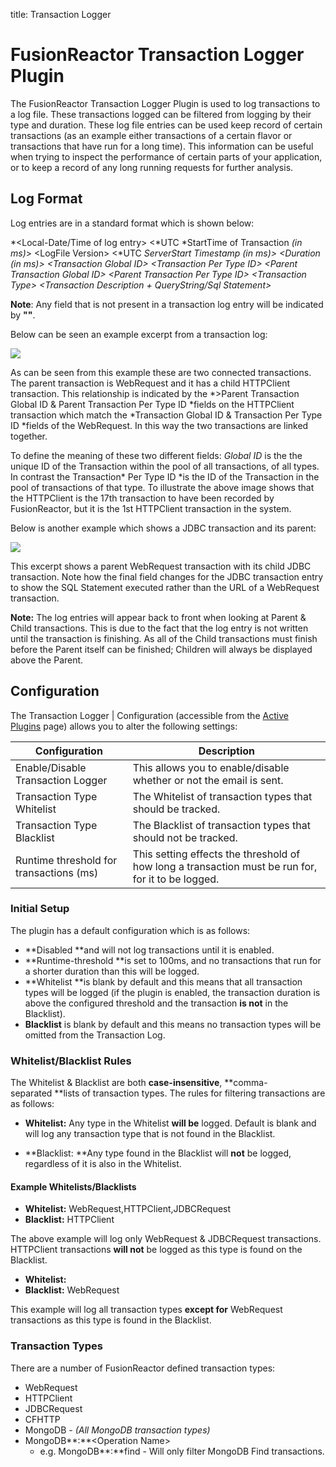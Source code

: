 title: Transaction Logger
# FusionReactor Transaction Logger Plugin

The FusionReactor Transaction Logger Plugin is used to log transactions to a log file.
These transactions logged can be filtered from logging by their type and duration. These
log file entries can be used keep record of certain transactions (as an
example either transactions of a certain flavor or transactions that
have run for a long time). This information can be useful when trying to
inspect the performance of certain parts of your application, or to keep
a record of any long running requests for further analysis.

## Log Format

Log entries are in a standard format which is shown below:

*&lt;Local-Date/Time of log entry&gt;
&lt;*UTC *StartTime of
Transaction *(in ms)*&gt;
&lt;LogFile Version&gt; &lt;*UTC *ServerStart Timestamp (in ms)&gt; &lt;Duration *(in ms)*&gt; &lt;Transaction Global
ID&gt; &lt;Transaction Per Type ID&gt; &lt;Parent Transaction Global
ID&gt; &lt;Parent Transaction Per Type ID&gt; &lt;Transaction Type&gt;
&lt;Transaction Description + QueryString/Sql Statement&gt;*

**Note**: Any field that is not present
in a transaction log entry will be indicated by **""**.

Below can be seen an example excerpt
from a transaction log:

![](/frdocs/attachments/245548275/245548292.png)


As can be seen from this example these are two connected transactions.
The parent transaction is WebRequest and it has a child HTTPClient
transaction. This relationship is indicated by the *>Parent Transaction Global ID & Parent
Transaction Per Type ID *fields
on the HTTPClient transaction which match the *Transaction Global ID & Transaction Per Type
ID *fields of the WebRequest. In
this way the two transactions are linked together.

To
define the meaning of these two different fields: *Global ID* is the the
unique ID of the Transaction within the pool of all transactions, of all
types. In contrast the Transaction* Per Type ID *is the ID of the
Transaction in the pool of transactions of that type. To illustrate the
above image shows that the HTTPClient is the 17th transaction to have
been recorded by FusionReactor, but it is the 1st HTTPClient transaction
in the system.

Below is another example which shows a
JDBC transaction and its parent:

[![](/frdocs/attachments/245548275/245548286.png)](/frdocs/attachments/245548275/245548286.png)

This excerpt shows a parent WebRequest transaction with its child JDBC
transaction. Note how the final field changes for the JDBC transaction
entry to show the SQL Statement executed rather than the URL of a
WebRequest transaction.

**Note:** The log entries will appear back to front when looking at
Parent & Child transactions. This is due to the fact that the log entry
is not written until the transaction is finishing. As all of the Child
transactions must finish before the Parent itself can be finished;
Children will always be displayed above the Parent.

## Configuration

The Transaction Logger | Configuration (accessible from
the [Active Plugins](Overview.md#active-plugins) page)
allows you to alter the following settings:

|Configuration|Description|
|--- |--- |
|Enable/Disable Transaction Logger|This allows you to enable/disable whether or not the email is sent.|
|Transaction Type Whitelist|The Whitelist of transaction types that should be tracked.|
|Transaction Type Blacklist|The Blacklist of transaction types that should not be tracked.|
|Runtime threshold for transactions (ms)|This setting effects the threshold of how long a transaction must be run for, for it to be logged.|


### Initial Setup

The plugin has a default configuration which is as follows:

-   **Disabled **and will not log transactions until it is enabled. 
-   **Runtime-threshold **is set to 100ms, and no transactions that run
    for a shorter duration than this will be logged.
-   **Whitelist **is blank by default and this means that all
    transaction types will be logged (if the plugin is enabled, the
    transaction duration is above the configured threshold and the
    transaction **is not** in the Blacklist).
-   **Blacklist** is blank by default and this means no transaction
    types will be omitted from the Transaction Log.

### Whitelist/Blacklist Rules


The Whitelist & Blacklist are
both **case-insensitive**, **comma-separated **lists
of transaction types. The rules for filtering transactions are as
follows:

-   **Whitelist:** Any type in the Whitelist **will be** logged. Default
    is blank and will log any transaction type that is not found in the
    Blacklist.

-   **Blacklist: **Any type found in the Blacklist will **not** be
    logged, regardless of it is also in the Whitelist.

#### Example Whitelists/Blacklists

-   **Whitelist:**
    WebRequest,HTTPClient,JDBCRequest
-   **Blacklist:** HTTPClient

The above example will log only WebRequest & JDBCRequest transactions.
HTTPClient transactions **will not** be logged as this type is found on
the Blacklist.

-   **Whitelist:** 
-   **Blacklist:** WebRequest

This example will log all transaction
types **except for** WebRequest transactions as this type is found in
the Blacklist.

### Transaction Types

There are a number of FusionReactor defined transaction types:

-   WebRequest
-   HTTPClient
-   JDBCRequest
-   CFHTTP
-   MongoDB - *(All MongoDB transaction types)*
-   MongoDB**:**&lt;Operation Name&gt;
    -   e.g. MongoDB**:**find - Will only filter MongoDB Find
        transactions.

